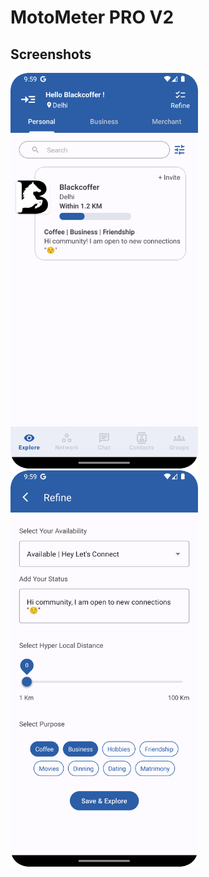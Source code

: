 # MotoMeter PRO V2

## Screenshots

<img src="https://github.com/ashfaaqali/netclanapp/blob/master/app/ss1.png" alt="Screen 1" width="300" style="margin-right: 20"/> <img src="https://github.com/ashfaaqali/netclanapp/blob/master/app/ss2.png" alt="Screen 1" width="300"/>
